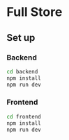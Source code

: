 # Full Store

## Set up

### Backend

```bash
cd backend
npm install
npm run dev
```

### Frontend

```bash
cd frontend
npm install
npm run dev
```
